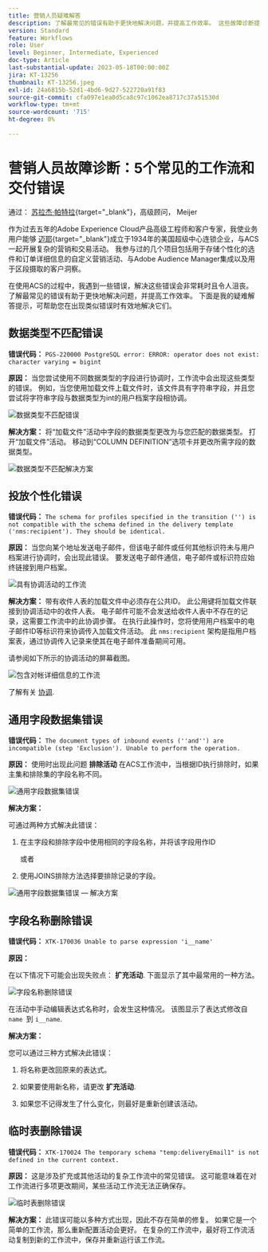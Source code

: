 ```yaml
---
title: 营销人员疑难解答
description: 了解最常见的错误有助于更快地解决问题，并提高工作效率。 这些故障诊断提示可帮助您有效解决出现的类似错误。
version: Standard
feature: Workflows
role: User
level: Beginner, Intermediate, Experienced
doc-type: Article
last-substantial-update: 2023-05-18T00:00:00Z
jira: KT-13256
thumbnail: KT-13256.jpeg
exl-id: 24a6815b-52d1-4bd6-9d27-522720a91f83
source-git-commit: cfa097e1ea0d5ca8c97c1062ea8717c37a51530d
workflow-type: tm+mt
source-wordcount: '715'
ht-degree: 0%

---
```


# 营销人员故障诊断：5个常见的工作流和交付错误

通过： [苏拉杰·帕特拉](https://www.linkedin.com/in/suraj-p-51612053/){target="_blank"}，高级顾问， Meijer

作为过去五年的Adobe Experience Cloud产品高级工程师和客户专家，我使业务用户能够 [迈耶](https://www.meijer.com/){target="_blank"}成立于1934年的美国超级中心连锁企业，与ACS一起开展复杂的营销和交易活动。 我参与过的几个项目包括用于存储个性化的选件和订单详细信息的自定义营销活动、与Adobe Audience Manager集成以及用于区段摄取的客户洞察。


在使用ACS的过程中，我遇到一些错误，解决这些错误会非常耗时且令人沮丧。 了解最常见的错误有助于更快地解决问题，并提高工作效率。 下面是我的疑难解答提示，可帮助您在出现类似错误时有效地解决它们。

## 数据类型不匹配错误

**错误代码：**
`PGS-220000 PostgreSQL error: ERROR: operator does not exist: character varying = bigint`

**原因：**
当您尝试使用不同数据类型的字段进行协调时，工作流中会出现这些类型的错误。 例如，当您使用加载文件上载文件时，该文件具有字符串字段，并且您尝试将字符串字段与数据类型为int的用户档案字段相协调。

![数据类型不匹配错误](/help/assets/kt-13256/data-type-mismatch.png)

**解决方案：**
将“加载文件”活动中字段的数据类型更改为与您匹配的数据类型。 打开“加载文件”活动。 移动到“COLUMN DEFINITION”选项卡并更改所需字段的数据类型。


![数据类型不匹配解决方案](/help/assets/kt-13256/data-type-mismatch-solution.png)

## 投放个性化错误

**错误代码：**
`The schema for profiles specified in the transition ('') is not compatible with the schema defined in the delivery template ('nms:recipient'). They should be identical.`

**原因：**
当您向某个地址发送电子邮件，但该电子邮件或任何其他标识符未与用户档案进行协调时，会出现此错误。 要发送电子邮件通信，电子邮件或标识符应始终链接到用户档案。

![具有协调活动的工作流](/help/assets/kt-13256/del-persn-error-wf.png)

**解决方案：**
带有收件人表的加载文件中必须存在公共ID。 此公用键将加载文件联接到协调活动中的收件人表。 电子邮件可能不会发送给收件人表中不存在的记录，这需要工作流中的此协调步骤。 在执行此操作时，您将使用用户档案中的电子邮件ID等标识符来协调传入加载文件活动。 此 `nms:recipient` 架构是指用户档案表，通过协调传入记录来使其在电子邮件准备期间可用。

请参阅如下所示的协调活动的屏幕截图。

![包含对帐详细信息的工作流](/help/assets/kt-13256/del-persn-error-wf-solution.png)

了解有关 [协调](https://experienceleague.adobe.com/en/docs/campaign-standard/using/managing-processes-and-data/data-management-activities/reconciliation).

## 通用字段数据集错误

**错误代码：**
`The document types of inbound events (''and'') are incompatible (step 'Exclusion'). Unable to perform the operation. `

**原因：**
使用时出现此问题 **排除活动** 在ACS工作流中，当根据ID执行排除时，如果主集和排除集的字段名称不同。


![通用字段数据集错误](/help/assets/kt-13256/dataset-error.png)

**解决方案：**

可通过两种方式解决此错误：

1. 在主字段和排除字段中使用相同的字段名称，并将该字段用作ID

   或者

2. 使用JOINS排除方法选择要排除记录的字段。

![通用字段数据集错误 — 解决方案 ](/help/assets/kt-13256/dataset-error-solution.png)

## 字段名称删除错误

**错误代码：**
`XTK-170036 Unable to parse expression 'i__name'`

**原因：**

在以下情况下可能会出现失败点： **扩充活动**. 下面显示了其中最常用的一种方法。

![字段名称删除错误](/help/assets/kt-13256/field-name-dropped-error.png)

在活动中手动编辑表达式名称时，会发生这种情况。 该图显示了表达式修改自 `name `到 `i__name`.

**解决方案：**

您可以通过三种方式解决此错误：

1. 将名称更改回原来的表达式。

2. 如果要使用新名称，请更改 **扩充活动**.

3. 如果您不记得发生了什么变化，则最好是重新创建该活动。

## 临时表删除错误 

**错误代码：**
`XTK-170024 The temporary schema "temp:deliveryEmail1" is not defined in the current context.`

**原因：**
这是涉及扩充或其他活动的复杂工作流中的常见错误。 这可能意味着在对工作流进行多项更改期间，某些活动工作流无法正确保存。

![临时表删除错误 ](/help/assets/kt-13256/temp-table-dropped-error.png)

**解决方案：**
此错误可能以多种方式出现，因此不存在简单的修复。 如果它是一个简单的工作流，那么重新配置活动会更好。 在复杂的工作流中，最好将工作流活动复制到新的工作流中，保存并重新运行该工作流。
